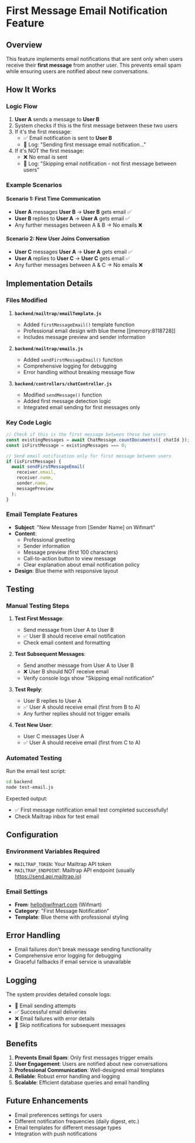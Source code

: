 # First Message Email Notification Feature

## Overview
This feature implements email notifications that are sent only when users receive their **first message** from another user. This prevents email spam while ensuring users are notified about new conversations.

## How It Works

### Logic Flow
1. **User A** sends a message to **User B**
2. System checks if this is the first message between these two users
3. If it's the first message:
   - ✅ Email notification is sent to **User B**
   - 📝 Log: "Sending first message email notification..."
4. If it's NOT the first message:
   - ❌ No email is sent
   - 📝 Log: "Skipping email notification - not first message between users"

### Example Scenarios

#### Scenario 1: First Time Communication
- **User A** messages **User B** → **User B** gets email ✅
- **User B** replies to **User A** → **User A** gets email ✅
- Any further messages between A & B → No emails ❌

#### Scenario 2: New User Joins Conversation
- **User C** messages **User A** → **User A** gets email ✅
- **User A** replies to **User C** → **User C** gets email ✅
- Any further messages between A & C → No emails ❌

## Implementation Details

### Files Modified

1. **`backend/mailtrap/emailTemplate.js`**
   - Added `firstMessageEmail()` template function
   - Professional email design with blue theme [[memory:8118728]]
   - Includes message preview and sender information

2. **`backend/mailtrap/emails.js`**
   - Added `sendFirstMessageEmail()` function
   - Comprehensive logging for debugging
   - Error handling without breaking message flow

3. **`backend/controllers/chatController.js`**
   - Modified `sendMessage()` function
   - Added first message detection logic
   - Integrated email sending for first messages only

### Key Code Logic

```javascript
// Check if this is the first message between these two users
const existingMessages = await ChatMessage.countDocuments({ chatId });
const isFirstMessage = existingMessages === 0;

// Send email notification only for first message between users
if (isFirstMessage) {
  await sendFirstMessageEmail(
    receiver.email,
    receiver.name,
    sender.name,
    messagePreview
  );
}
```

### Email Template Features

- **Subject**: "New Message from [Sender Name] on Wifmart"
- **Content**: 
  - Professional greeting
  - Sender information
  - Message preview (first 100 characters)
  - Call-to-action button to view message
  - Clear explanation about email notification policy
- **Design**: Blue theme with responsive layout

## Testing

### Manual Testing Steps

1. **Test First Message**:
   - Send message from User A to User B
   - ✅ User B should receive email notification
   - Check email content and formatting

2. **Test Subsequent Messages**:
   - Send another message from User A to User B
   - ❌ User B should NOT receive email
   - Verify console logs show "Skipping email notification"

3. **Test Reply**:
   - User B replies to User A
   - ✅ User A should receive email (first from B to A)
   - Any further replies should not trigger emails

4. **Test New User**:
   - User C messages User A
   - ✅ User A should receive email (first from C to A)

### Automated Testing

Run the email test script:
```bash
cd backend
node test-email.js
```

Expected output:
- ✅ First message notification email test completed successfully!
- Check Mailtrap inbox for test email

## Configuration

### Environment Variables Required
- `MAILTRAP_TOKEN`: Your Mailtrap API token
- `MAILTRAP_ENDPOINT`: Mailtrap API endpoint (usually https://send.api.mailtrap.io)

### Email Settings
- **From**: hello@wifmart.com (Wifmart)
- **Category**: "First Message Notification"
- **Template**: Blue theme with professional styling

## Error Handling

- Email failures don't break message sending functionality
- Comprehensive error logging for debugging
- Graceful fallbacks if email service is unavailable

## Logging

The system provides detailed console logs:
- 📧 Email sending attempts
- ✅ Successful email deliveries
- ❌ Email failures with error details
- 📝 Skip notifications for subsequent messages

## Benefits

1. **Prevents Email Spam**: Only first messages trigger emails
2. **User Engagement**: Users are notified about new conversations
3. **Professional Communication**: Well-designed email templates
4. **Reliable**: Robust error handling and logging
5. **Scalable**: Efficient database queries and email handling

## Future Enhancements

- Email preferences settings for users
- Different notification frequencies (daily digest, etc.)
- Email templates for different message types
- Integration with push notifications
